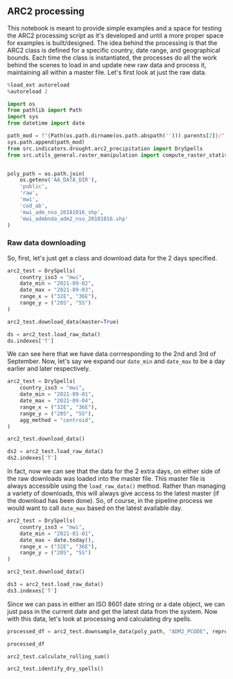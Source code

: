 ## ARC2 processing

This notebook is meant to provide simple examples and a space for testing the ARC2 processing script as it's developed and until a more proper space for examples is built/designed. The idea behind the processing is that the ARC2 class is defined for a specific country, date range, and geographical bounds. Each time the class is instantiated, the processes do all the work behind the scenes to load in and update new raw data and process it, maintaining all within a master file. Let's first look at just the raw data.

```python
%load_ext autoreload
%autoreload 2
```

```python
import os
from pathlib import Path
import sys
from datetime import date

path_mod = f"{Path(os.path.dirname(os.path.abspath(''))).parents[2]}/"
sys.path.append(path_mod)
from src.indicators.drought.arc2_precipitation import DrySpells
from src.utils_general.raster_manipulation import compute_raster_statistics


poly_path = os.path.join(
    os.getenv('AA_DATA_DIR'),
    'public',
    'raw',
    'mwi',
    'cod_ab',
    'mwi_adm_nso_20181016_shp',
    'mwi_admbnda_adm2_nso_20181016.shp'
)
```

### Raw data downloading

So, first, let's just get a class and download data for the 2 days specified.

```python
arc2_test = DrySpells(
    country_iso3 = "mwi",
    date_min = "2021-09-02",
    date_max = "2021-09-03",
    range_x = ("32E", "36E"),
    range_y = ("20S", "5S")
)

arc2_test.download_data(master=True)

ds = arc2_test.load_raw_data()
ds.indexes['T']
```

We can see here that we have data corrresponding to the 2nd and 3rd of September. Now, let's say we expand our `date_min` and `date_max` to be a day earlier and later respectively.

```python
arc2_test = DrySpells(
    country_iso3 = "mwi",
    date_min = "2021-09-01",
    date_max = "2021-09-04",
    range_x = ("32E", "36E"),
    range_y = ("20S", "5S"),
    agg_method = "centroid",
)

arc2_test.download_data()

ds2 = arc2_test.load_raw_data()
ds2.indexes['T']
```

In fact, now we can see that the data for the 2 extra days, on either side of the raw downloads was loaded into the master file. This master file is always accessible using the `load_raw_data()` method. Rather than managing a variety of downloads, this will always give access to the latest master (if the download has been done). So, of course, in the pipeline process we would want to call `date_max` based on the latest available day.

```python
arc2_test = DrySpells(
    country_iso3 = "mwi",
    date_min = "2021-01-01",
    date_max = date.today(),
    range_x = ("32E", "36E"),
    range_y = ("20S", "5S")
)

arc2_test.download_data()

ds3 = arc2_test.load_raw_data()
ds3.indexes['T']
```

Since we can pass in either an ISO 8601 date string or a date object, we can just pass in the current date and get the latest data from the system. Now with this data, let's look at processing and calculating dry spells.

```python
processed_df = arc2_test.downsample_data(poly_path, "ADM2_PCODE", reprocess=True)

processed_df
```

```python
arc2_test.calculate_rolling_sum()
```

```python
arc2_test.identify_dry_spells()
```

```python

```
